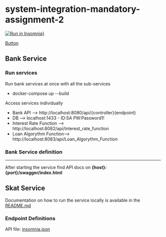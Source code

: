 # system-integration-mandatory-assignment-2

[![Run in Insomnia}](https://insomnia.rest/images/run.svg)](https://insomnia.rest/run/?label=SI%20Mandatory%202%20API&uri=https%3A%2F%2Fmartinloesethjensen.github.io%2Fsystem-integration-mandatory-assignment-2%2Fdocs%2Finsomnia-doc%2Finsomnia.json)

<a href="/docs" class="btn btn-ghost btn-small" id="btn-demo-2.3">Button</a>

## Bank Service

### Run services

Run bank services at once with all the sub-services
* docker-compose up --build

Access services individually
* Bank API --> http://localhost:8080/api/{controller}{endpoint}
* DB --> localhost:1433 - ID:SA PW:Password1!
* Interest Rate Function --> http://localhost:8082/api/Interest_rate_function
* Loan Algorythm Function--> http://localhost:8083/api/Loan_Algorythm_Function

### Bank Service definition
-----------

After starting the service find API docs on **{host}:{port}/swagger/index.html**

## Skat Service

Documentation on how to run the service locally is available in the [README.md](Skat/README.md)

### Endpoint Definitions

API file: [insomnia.json](docs/insomnia-doc/insomnia.json)
